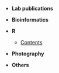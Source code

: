 * **Lab publications**

* **Bioinformatics**

* **R**
  - [Contents](<BLOG/Bioinformatics/Rstation/R_Outline.md>)

* **Photography**

* **Others**



